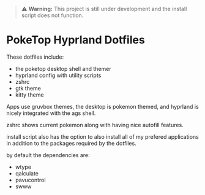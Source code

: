 > ⚠️ **Warning:** This project is still under development and the install script does not function.

# PokeTop Hyprland Dotfiles

These dotfiles include:
- the poketop desktop shell and themer
- hyprland config with utility scripts
- zshrc
- gtk theme
- kitty theme

Apps use gruvbox themes, the desktop is pokemon themed, and hyprland is nicely integrated with the ags shell.

zshrc shows current pokemon along with having nice autofill features.

install script also has the option to also install all of my prefered applications in addition to the packages required by the dotfiles.

by default the dependencies are:
- wtype
- qalculate
- pavucontrol
- swww
